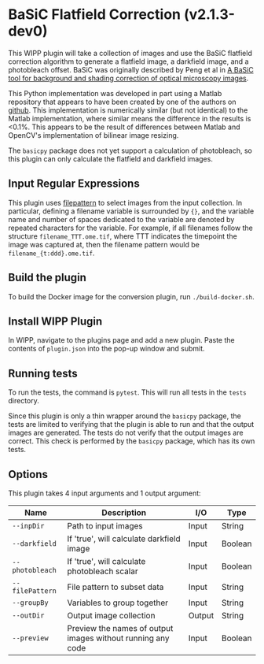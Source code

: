# BaSiC Flatfield Correction (v2.1.3-dev0)

This WIPP plugin will take a collection of images and use the BaSiC flatfield
correction algorithm to generate a flatfield image, a darkfield image, and a
photobleach offset. BaSiC was originally described by Peng et al in
[A BaSiC tool for background and shading correction of optical microscopy images](https://doi.org/10.1038/ncomms14836).

This Python implementation was developed in part using a Matlab repository that
appears to have been created by one of the authors on
[github](https://github.com/QSCD/BaSiC). This implementation is numerically
similar (but not identical) to the Matlab implementation, where similar means
the difference in the results is <0.1%. This appears to be the result of
differences between Matlab and OpenCV's implementation of bilinear image
resizing.

The `basicpy` package does not yet support a calculation of photobleach, so this plugin can only calculate the flatfield and darkfield images.

## Input Regular Expressions

This plugin uses [filepattern](https://filepattern.readthedocs.io/en/latest/Examples.html#what-is-filepattern) to select images from the input collection.
In particular, defining a filename variable is surrounded by `{}`, and the variable name and number of spaces dedicated to the variable are denoted by repeated characters for the variable.
For example, if all filenames follow the structure `filename_TTT.ome.tif`, where TTT indicates the timepoint the image was captured at, then the filename pattern would be `filename_{t:ddd}.ome.tif`.

## Build the plugin

To build the Docker image for the conversion plugin, run
`./build-docker.sh`.

## Install WIPP Plugin

In WIPP, navigate to the plugins page and add a new plugin. Paste the contents
of `plugin.json` into the pop-up window and submit.

## Running tests

To run the tests, the command is `pytest`. This will run all tests in the `tests` directory.

Since this plugin is only a thin wrapper around the `basicpy` package, the tests are limited to verifying that the plugin is able to run and that the output images are generated.
The tests do not verify that the output images are correct.
This check is performed by the `basicpy` package, which has its own tests.

## Options

This plugin takes 4 input arguments and 1 output argument:

| Name            | Description                                                 | I/O    | Type    |
|-----------------|-------------------------------------------------------------|--------|---------|
| `--inpDir`      | Path to input images                                        | Input  | String  |
| `--darkfield`   | If 'true', will calculate darkfield image                   | Input  | Boolean |
| `--photobleach` | If 'true', will calculate photobleach scalar                | Input  | Boolean |
| `--filePattern` | File pattern to subset data                                 | Input  | String  |
| `--groupBy`     | Variables to group together                                 | Input  | String  |
| `--outDir`      | Output image collection                                     | Output | String  |
| `--preview`     | Preview the names of output images without running any code | Input | Boolean |
